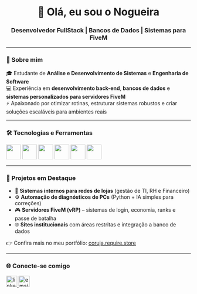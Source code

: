 <h1 align="center">👋 Olá, eu sou o Nogueira</h1>
<h3 align="center">Desenvolvedor FullStack | Bancos de Dados | Sistemas para FiveM </h3>

---

### 🚀 Sobre mim
🎓 Estudante de **Análise e Desenvolvimento de Sistemas** e **Engenharia de Software**  
💻 Experiência em **desenvolvimento back-end**, **bancos de dados** e **sistemas personalizados para servidores FiveM**  
⚡ Apaixonado por otimizar rotinas, estruturar sistemas robustos e criar soluções escaláveis para ambientes reais  

---

### 🛠️ Tecnologias e Ferramentas

<p align="left">
  <img src="https://cdn.jsdelivr.net/gh/devicons/devicon/icons/php/php-original.svg" width="40" height="40"/>
  <img src="https://cdn.jsdelivr.net/gh/devicons/devicon/icons/javascript/javascript-original.svg" width="40" height="40"/>
  <img src="https://cdn.jsdelivr.net/gh/devicons/devicon/icons/nodejs/nodejs-original.svg" width="40" height="40"/>
  <img src="https://cdn.jsdelivr.net/gh/devicons/devicon/icons/mysql/mysql-original.svg" width="40" height="40"/>
  <img src="https://cdn.jsdelivr.net/gh/devicons/devicon/icons/html5/html5-original.svg" width="40" height="40"/>
  <img src="https://cdn.jsdelivr.net/gh/devicons/devicon/icons/css3/css3-original.svg" width="40" height="40"/>
</p>

---

### 📂 Projetos em Destaque
- 🔧 **Sistemas internos para redes de lojas** (gestão de TI, RH e Financeiro)  
- ⚙️ **Automação de diagnósticos de PCs** (Python + IA simples para correções)  
- 🎮 **Servidores FiveM (vRP)** – sistemas de login, economia, ranks e passe de batalha  
- 🌐 **Sites institucionais** com áreas restritas e integração a banco de dados  

👉 Confira mais no meu portfólio: [coruja.require.store](https://coruja.require.store)

---

### 🌐 Conecte-se comigo
<p align="left">
  <a href="https://linkedin.com/in/daniel-nogueira-64b556140" target="_blank">
    <img src="https://cdn.jsdelivr.net/gh/devicons/devicon/icons/linkedin/linkedin-original.svg" alt="linkedin" height="30" width="30"/>
  </a>
  <a href="mailto:nogueirad345@gmail.com">
    <img src="https://cdn-icons-png.flaticon.com/512/732/732200.png" alt="email" height="30" width="30"/>
  </a>
</p>
